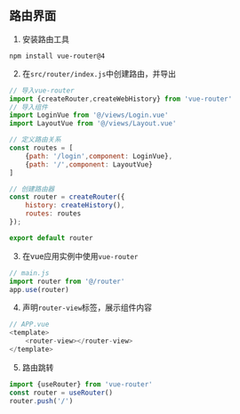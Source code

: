 ## 路由界面
1. 安装路由工具
```shell
npm install vue-router@4
```

2. 在`src/router/index.js`中创建路由，并导出
```js
// 导入vue-router
import {createRouter,createWebHistory} from 'vue-router'
// 导入组件
import LoginVue from '@/views/Login.vue'
import LayoutVue from '@/views/Layout.vue'

// 定义路由关系 
const routes = [
	{path: '/login',component: LoginVue},
	{path: '/',component: LayoutVue}
]

// 创建路由器
const router = createRouter({
	history: createHistory(),
	routes: routes
});

export default router
```

3. 在vue应用实例中使用`vue-router`
```js
// main.js
import router from '@/router'
app.use(router)
```

4. 声明`router-view`标签，展示组件内容
```js
// APP.vue
<template>
	<router-view></router-view>
</template>
```

5. 路由跳转
```js
import {useRouter} from 'vue-router'
const router = useRouter()
router.push('/')
```